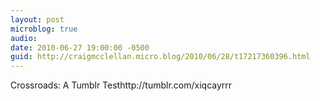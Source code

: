 ```yaml
---
layout: post
microblog: true
audio: 
date: 2010-06-27 19:00:00 -0500
guid: http://craigmcclellan.micro.blog/2010/06/28/t17217360396.html
---
```

Crossroads: A Tumblr Testhttp://tumblr.com/xiqcayrrr
